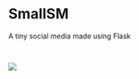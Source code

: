 # SmallSM
A tiny social media made using Flask

<br>
 
![](https://media.discordapp.net/attachments/957733342617411626/967409347221151744/unknown.png?width=1352&height=675)
